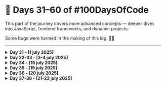 # 📗 Days 31–60 of #100DaysOfCode

This part of the journey covers more advanced concepts — deeper dives into JavaScript, frontend frameworks, and dynamic projects.

Some bugs were harmed in the making of this log. 🐞🔥

---

<details>
<summary><strong>Day 31 - [1 july 2025]</strong></summary>

**Topic:** Today wasn’t about breakthroughs or new syntax — just a calm day of **revision and reinforcement**.

**What I Did:**

- Reviewed key HTML, CSS, and JavaScript concepts learned in the past
- Took time to mentally map what I’ve covered so far

**What's Next?:**

- Continue with CSS Grid learning from where I left off
- Start a mini layout or component project using Grid

It’s Day 31. Not fancy. Just focused.

#100DaysOfCode #WebDev #TheOdinProject #Frontend #Revision #DeveloperMindset

</details>
<details>
<summary><strong>Day 32-33 - [3-4 july 2025]</strong></summary>

**Topic:** After a light revision on Day 31, I jumped into one of my most polished projects so far — a fully responsive **Admin Dashboard UI** built with just **HTML** and **CSS** [little JS to toggle classes].

**What I Did:**

- Created a complete **dashboard layout** using **CSS Grid** and **Flexbox**
- Designed sidebar, navbar, content cards and other sections
- Implemented a fully functional **Dark Mode** using class toggling and CSS variables
- Focused on **layout consistency**, **component reuse**, and responsive design

**Links:**

- 🚀 **Live Demo:** [`Click Here`](https://devxsameer.github.io/admin-dashboard)
- 📦 **GitHub Repo:** [`Click Here`](https://github.com/devxsameer/admin-dashboard)

Two solid days of code, layout, and low-key loving Grid

</details>
<details>
<summary><strong>Day 34 - [16 july 2025]</strong></summary>

**Topic:** After a much-needed break to focus on my **IIT Madras BS qualifier exam** (which I passed with 90%! 🎉), I’m officially back on the #100DaysOfCode grind.

Today wasn’t about speed — it was about **rebuilding rhythm**.

**What I Did:**

- Reviewed key CSS concepts: Grid, Flexbox, layout structure
- Revisited my Admin Dashboard project to refresh styling logic
- Light revision of previous projects and notes
- Refocused my roadmap for upcoming sections of The Odin Project

#100DaysOfCode #WebDev #TheOdinProject #RevisionDay #FrontendDevelopment

</details>
<details>
<summary><strong>Day 35 - [19 july 2025]</strong></summary>

**Topic:** Today was a solid mix of frontend fun and Python logic.  
I focused on reinforcing my core skills through a mini-project, some revision, and another CS50P submission.

**What I Did:**

- 🧩 Created a fun **FAQ Design** project using only HTML and CSS

  - Designed 4 developer-themed questions with list-style answers
  - Practiced layout, spacing, and visual hierarchy
  - Added to my `basic-projects` repo
  - 🔗 [`Live Demo`](https://devxsameer.github.io/basic-projects/faq-design) | 🔗 See `faq-design` in my [`basic-projects Repo`](https://github.com/devxsameer/basic-projects)

- 🧠 **Revised** previous frontend topics through The Odin Project

- 🐍 **Submitted Problem Set 3** of **CS50P**

  #100DaysOfCode #WebDev #CS50P #Python #TheOdinProject #HTML #CSS #Frontend

</details>

<details>
    <summary><strong>Day 36 - [20 july 2025]</strong></summary>

**Topic:** Today I dove deep into **JavaScript object-oriented fundamentals** through the curriculum in **The Odin Project's Full Stack JavaScript Path**.

It was a solid brain workout, but now I finally see why people say **“everything in JavaScript is an object”** (including my confusion 😅).

**What I Learnt:**

- 📦 How to create and use **JavaScript objects**
- 🛠️ Building **object constructors** using the `function` keyword
- 🧬 Explored the **prototype chain** and **prototypal inheritance**
- 🔄 Understood how methods and properties are shared via `.prototype`
- 🔍 Clarified how `this` works in different contexts

Loving how JavaScript is starting to “click” — one object at a time. 🔧🧠

#100DaysOfCode #JavaScript #OOP #TheOdinProject #WebDev #Frontend

</details>
<details>
  <summary><strong>Day 37-38 - [21-22 july 2025]</strong></summary>

**Topic:** Over the past two days, I designed, developed, and completed **LibraryX**, a dynamic book management app built using HTML, CSS, and JavaScript — as outlined in The Odin Project's curriculum, with some personal creative upgrades.

**What I Built:**

📦 **LibraryX – A JavaScript-powered library app**  
🔗 [Live Demo](https://devxsameer.github.io/libraryx/) | [GitHub Repo](https://github.com/devxsameer/libraryx)

**Features:**

- Add, delete, and update books (title, author, pages, status)
- Toggle reading status directly in the UI
- Fully responsive layout (CSS Grid + Flexbox)
- 💾 Stores book data and theme preference in **localStorage**
- 🌗 Built-in **dark/light mode** with smooth theme switching

This project gave me a great hands-on intro to structuring JavaScript apps with reusable logic and clean UI. 📚🔥

#100DaysOfCode #JavaScript #LibraryApp #TheOdinProject #Frontend #DarkMode #WebDev

</details>
